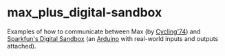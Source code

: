 # max_plus_digital-sandbox
Examples of how to communicate between Max (by [Cycling'74](https://cycling74.com)) and [Sparkfun's Digital Sandbox](https://www.sparkfun.com/products/12651) (an [Arduino](https://www.arduino.cc) with real-world inputs and outputs attached).
